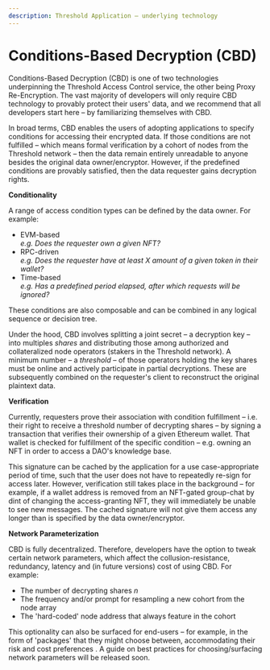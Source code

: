 ```yaml
---
description: Threshold Application – underlying technology
---
```


# Conditions-Based Decryption (CBD)

Conditions-Based Decryption (CBD) is one of two technologies underpinning the Threshold Access Control service, the other being Proxy Re-Encryption. The vast majority of developers will only require CBD technology to provably protect their users' data, and we recommend that all developers start here – by familiarizing themselves with CBD.&#x20;

In broad terms, CBD enables the users of adopting applications to specify conditions for accessing their encrypted data. If those conditions are not fulfilled – which means formal verification by a cohort of nodes from the Threshold network – then the data remain entirely unreadable to anyone besides the original data owner/encryptor. However, if the predefined conditions are provably satisfied, then the data requester gains decryption rights.&#x20;

**Conditionality**

A range of access condition types can be defined by the data owner. For example:&#x20;

* EVM-based \
  _e.g. Does the requester own a given NFT?_
* RPC-driven \
  _e.g. Does the requester have at least X amount of a given token in their wallet?_
* Time-based \
  _e.g. Has a predefined period elapsed, after which requests will be ignored?_

These conditions are also composable and can be combined in any logical sequence or decision tree.&#x20;

Under the hood, CBD involves splitting a joint secret – a decryption key – into multiples _shares_ and distributing those among authorized and collateralized node operators (stakers in the Threshold network). A minimum number – a _threshold_ – of those operators holding the key shares must be online and actively participate in partial decryptions. These are subsequently combined on the requester's client to reconstruct the original plaintext data.

**Verification**

Currently, requesters prove their association with condition fulfillment – i.e. their right to receive a threshold number of decrypting shares – by signing a transaction that verifies their ownership of a given Ethereum wallet. That wallet is checked for fulfillment of the specific condition – e.g. owning an NFT in order to access a DAO's knowledge base.&#x20;

This signature can be cached by the application for a use case-appropriate period of time, such that the user does not have to repeatedly re-sign for access later. However, verification still takes place in the background – for example, if a wallet address is removed from an NFT-gated group-chat by dint of changing the access-granting NFT, they will immediately be unable to see new messages. The cached signature will not give them access any longer than is specified by the data owner/encryptor.

**Network Parameterization**&#x20;

CBD is fully decentralized. Therefore, developers have the option to tweak certain network parameters, which affect the collusion-resistance, redundancy, latency and (in future versions) cost of using CBD. For example:&#x20;

* The number of decrypting shares _n_&#x20;
* The frequency and/or prompt for resampling a new cohort from the node array
* The 'hard-coded' node address that always feature in the cohort

This optionality can also be surfaced for end-users – for example, in the form of 'packages' that they might choose between, accommodating their risk and cost preferences . A guide on best practices for choosing/surfacing network parameters will be released soon. &#x20;
